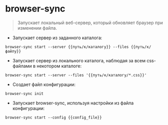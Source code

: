 # browser-sync

> Запускает локальный веб-сервер, который обновляет браузер при изменении файла.

- Запускает сервер из заданного каталога:

`browser-sync start --server {{путь/к/каталогу}} --files {{путь/к/файлу}}`

- Запускает сервер из локального каталога, наблюдая за всем css-файлами в некотором каталоге:

`browser-sync start --server --files '{{путь/к/каталогу/*.css}}'`

- Создает файл конфигурации:

`browser-sync init`

- Запускает browser-sync, используя настройки из файла конфигурации:

`browser-sync start --config {{config_file}}`
